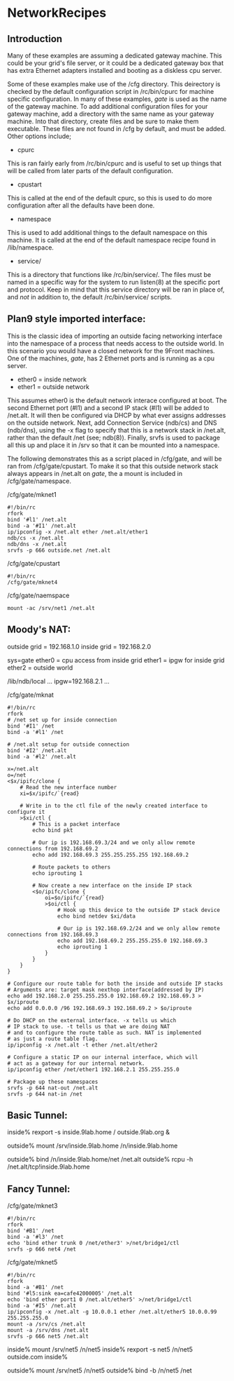 # NetworkRecipes

## Introduction

Many of these examples are assuming a dedicated gateway machine.  This could be your grid's file server, or it could be a dedicated gateway box that has extra Ethernet adapters installed and booting as a diskless cpu server.

Some of these examples make use of the /cfg directory.  This deirectory is checked by the default configuration script in /rc/bin/cpurc for machine specific configuration.  In many of these examples, *gate* is used as the name of the gateway machine.  To add additional configuration files for your gateway machine, add a directory with the same name as your gateway machine.  Into that directory, create files and be sure to make them executable.  These files are not found in /cfg by default, and must be added.  Other options include;

+ cpurc

This is ran fairly early from /rc/bin/cpurc and is useful to set up things that will be called from later parts of the default configuration.

+ cpustart

This is called at the end of the default cpurc, so this is used to do more configuration after all the defaults have been done.

+ namespace

This is used to add additional things to the default namespace on this machine.  It is called at the end of the default namespace recipe found in /lib/namespace.  

+ service/

This is a directory that functions like /rc/bin/service/.  The files must be named in a specific way for the system to run listen(8) at the specific port and protocol.  Keep in mind that this service directory will be ran in place of, and _not_ in addition to, the default /rc/bin/service/ scripts.

## Plan9 style imported interface:

This is the classic idea of importing an outside facing networking interface into the namespace of a process that needs access to the outside world.  In this scenario you would have a closed network for the 9Front machines.  One of the machines, *gate*, has 2 Ethernet ports and is running as a cpu server.  

+ ether0 = inside network
+ ether1 = outside network

This assumes ether0 is the default network interace configured at boot.  The second Ethernet port (#l1) and a second IP stack (#I1) will be added to /net.alt.  It will then be configured via DHCP by what ever assigns addresses on the outside network.  Next, add Connection Service (ndb/cs) and DNS (ndb/dns), using the -x flag to specify that this is a network stack in /net.alt, rather than the default /net (see; ndb(8)).  Finally, srvfs is used to package all this up and place it in /srv so that it can be mounted into a namespace.

The following demonstrates this as a script placed in /cfg/gate, and will be ran from /cfg/gate/cpustart.  To make it so that this outside network stack always appears in /net.alt on *gate*, the a mount is included in /cfg/gate/namespace.

/cfg/gate/mknet1

	#!/bin/rc
	rfork
	bind '#l1' /net.alt
	bind -a '#I1' /net.alt
	ip/ipconfig -x /net.alt ether /net.alt/ether1
	ndb/cs -x /net.alt
	ndb/dns -x /net.alt
	srvfs -p 666 outside.net /net.alt

/cfg/gate/cpustart

	#!/bin/rc
	/cfg/gate/mknet4

/cfg/gate/naemspace

	mount -ac /srv/net1 /net.alt


## Moody's NAT:

outside grid = 192.168.1.0
inside grid = 192.168.2.0

sys=gate
ether0 = cpu access from inside grid
ether1 = ipgw for inside grid
ether2 = outside world

/lib/ndb/local
	...
	ipgw=192.168.2.1
	...


/cfg/gate/mknat

	#!/bin/rc
	rfork
	# /net set up for inside connection
	bind '#I1' /net
	bind -a '#l1' /net

	# /net.alt setup for outside connection
	bind '#I2' /net.alt
	bind -a '#l2' /net.alt

	x=/net.alt
	o=/net
	<$x/ipifc/clone {
		# Read the new interface number
		xi=$x/ipifc/`{read}

		# Write in to the ctl file of the newly created interface to configure it
		>$xi/ctl {
			# This is a packet interface
			echo bind pkt

			# Our ip is 192.168.69.3/24 and we only allow remote connections from 192.168.69.2
			echo add 192.168.69.3 255.255.255.255 192.168.69.2

			# Route packets to others
			echo iprouting 1

			# Now create a new interface on the inside IP stack
			<$o/ipifc/clone {
				oi=$o/ipifc/`{read}
				>$oi/ctl {
					# Hook up this device to the outside IP stack device
					echo bind netdev $xi/data

					# Our ip is 192.168.69.2/24 and we only allow remote connections from 192.168.69.3
					echo add 192.168.69.2 255.255.255.0 192.168.69.3
					echo iprouting 1
				}
			}
		}
	}

	# Configure our route table for both the inside and outside IP stacks
	# Arguments are: target mask nexthop interface(addressed by IP)
	echo add 192.168.2.0 255.255.255.0 192.168.69.2 192.168.69.3 > $x/iproute
	echo add 0.0.0.0 /96 192.168.69.3 192.168.69.2 > $o/iproute

	# Do DHCP on the external interface. -x tells us which
	# IP stack to use. -t tells us that we are doing NAT
	# and to configure the route table as such. NAT is implemented
 	# as just a route table flag.
	ip/ipconfig -x /net.alt -t ether /net.alt/ether2

	# Configure a static IP on our internal interface, which will
	# act as a gateway for our internal network.
	ip/ipconfig ether /net/ether1 192.168.2.1 255.255.255.0

	# Package up these namespaces 
	srvfs -p 644 nat-out /net.alt
	srvfs -p 644 nat-in /net




## Basic Tunnel:

inside% rexport -s inside.9lab.home / outside.9lab.org &

outside% mount /srv/inside.9lab.home /n/inside.9lab.home

outside% bind /n/inside.9lab.home/net /net.alt
outside% rcpu -h /net.alt/tcp!inside.9lab.home



## Fancy Tunnel:

/cfg/gate/mknet3

	#!/bin/rc
	rfork
	bind '#B1' /net
	bind -a '#l3' /net
	echo 'bind ether trunk 0 /net/ether3' >/net/bridge1/ctl
	srvfs -p 666 net4 /net


/cfg/gate/mknet5

	#!/bin/rc
	rfork
	bind -a '#B1' /net
	bind '#l5:sink ea=cafe42000005' /net.alt
	echo 'bind ether port1 0 /net.alt/ether5' >/net/bridge1/ctl
	bind -a '#I5' /net.alt
	ip/ipconfig -x /net.alt -g 10.0.0.1 ether /net.alt/ether5 10.0.0.99 255.255.255.0
	mount -a /srv/cs /net.alt
	mount -a /srv/dns /net.alt
	srvfs -p 666 net5 /net.alt


inside% mount /srv/net5 /n/net5
inside% rexport -s net5 /n/net5 outside.com
inside% 

outside% mount /srv/net5 /n/net5
outside% bind -b /n/net5 /net


